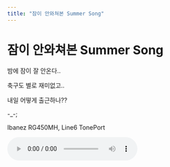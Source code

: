 ```yaml
---
title: "잠이 안와쳐본 Summer Song"
---
```

# 잠이 안와쳐본 Summer Song


밤에 잠이 잘 안온다..

축구도 별로 재미없고..

내일 어떻게 출근하나??

-_-;

Ibanez RG450MH, Line6 TonePort

<audio src="/assets/images/d41d8cd98f00b204e9800998ecf8427e.mp3" controls preload></audio>



